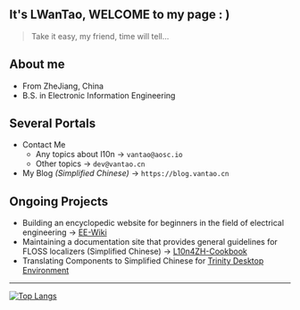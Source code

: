 ## It's LWanTao, WELCOME to my page : )

> Take it easy, my friend, time will tell...

## About me

- From ZheJiang, China
- B.S. in Electronic Information Engineering

## Several Portals

- Contact Me
  - Any topics about l10n -> `vantao@aosc.io`
  - Other topics -> `dev@vantao.cn`
- My Blog *(Simplified Chinese)* -> `https://blog.vantao.cn`

## Ongoing Projects

- Building an encyclopedic website for beginners in the field of electrical engineering -> [EE-Wiki](https://github.com/7idalForce/EE-Wiki)
- Maintaining a documentation site that provides general guidelines for FLOSS localizers (Simplified Chinese) -> [L10n4ZH-Cookbook](https://aosc-dev.github.io/l10n4zh-cookbook)
- Translating Components to Simplified Chinese for [Trinity Desktop Environment](https://trinitydesktop.org)

---

[![Top Langs](https://github-readme-stats.vercel.app/api/top-langs/?username=LWanTao&layout=compact&hide=Makefile,CMake,Tcl,Batchfile,EJS,SCSS)](https://github.com/anuraghazra/github-readme-stats)

